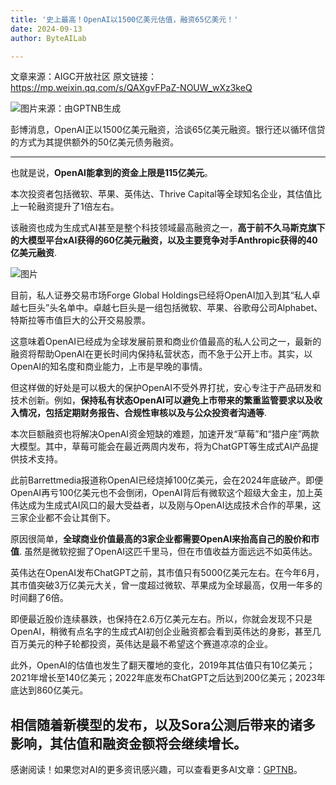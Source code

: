 ```yaml
---
title: '史上最高！OpenAI以1500亿美元估值，融资65亿美元！'
date: 2024-09-13
author: ByteAILab

---
```


文章来源：AIGC开放社区
原文链接：https://mp.weixin.qq.com/s/QAXgvFPaZ-NOUW_wXz3keQ

![图片来源：由GPTNB生成](http://www.jesonc.com/upload/8FD7B96F5E34993C64020C0DB54F4C00/1726108260241/ljCn7D3_IcoT3QD61a_GvUCV7QFV.png)

彭博消息，OpenAI正以1500亿美元融资，洽谈65亿美元融资。银行还以循环信贷的方式为其提供额外的50亿美元债务融资。

---
也就是说，**OpenAI能拿到的资金上限是115亿美元**。

本次投资者包括微软、苹果、英伟达、Thrive Capital等全球知名企业，其估值比上一轮融资提升了1倍左右。

该融资也成为生成式AI甚至是整个科技领域最高融资之一，**高于前不久马斯克旗下的大模型平台xAI获得的60亿美元融资，以及主要竞争对手Anthropic获得的40亿美元融资**.

![图片](http://www.jesonc.com/FsCQj9miiiH7NPoy9sLtRKtE1zd6)

目前，私人证券交易市场Forge Global Holdings已经将OpenAI加入到其“私人卓越七巨头”头名单中。卓越七巨头是一组包括微软、苹果、谷歌母公司Alphabet、特斯拉等市值巨大的公开交易股票。

这意味着OpenAI已经成为全球发展前景和商业价值最高的私人公司之一，最新的融资将帮助OpenAI在更长时间内保持私营状态，而不急于公开上市。其实，以OpenAI的知名度和商业能力，上市是早晚的事情。

但这样做的好处是可以极大的保护OpenAI不受外界打扰，安心专注于产品研发和技术创新。例如，**保持私有状态OpenAI可以避免上市带来的繁重监管要求以及收入情况，包括定期财务报告、合规性审核以及与公众投资者沟通等**.

本次巨额融资也将解决OpenAI资金短缺的难题，加速开发“草莓”和“猎户座”两款大模型。其中，草莓可能会在最近两周内发布，将为ChatGPT等生成式AI产品提供技术支持。

此前Barrettmedia报道称OpenAI已经烧掉100亿美元，会在2024年底破产。即便OpenAI再亏100亿美元也不会倒闭，OpenAI背后有微软这个超级大金主，加上英伟达成为生成式AI风口的最大受益者，以及刚与OpenAI达成技术合作的苹果，这三家企业都不会让其倒下。

原因很简单，**全球商业价值最高的3家企业都需要OpenAI来抬高自己的股价和市值**. 虽然是微软挖掘了OpenAI这匹千里马，但在市值收益方面远远不如英伟达。

英伟达在OpenAI发布ChatGPT之前，其市值只有5000亿美元左右。在今年6月，其市值突破3万亿美元大关，曾一度超过微软、苹果成为全球最高，仅用一年多的时间翻了6倍。

即便最近股价连续暴跌，也保持在2.6万亿美元左右。所以，你就会发现不只是OpenAI，稍微有点名字的生成式AI初创企业融资都会看到英伟达的身影，甚至几百万美元的种子轮都投资，英伟达是最不希望这个赛道凉凉的企业。

此外，OpenAI的估值也发生了翻天覆地的变化，2019年其估值只有10亿美元；2021年增长至140亿美元；2022年底发布ChatGPT之后达到200亿美元；2023年底达到860亿美元。

相信随着新模型的发布，以及Sora公测后带来的诸多影响，其估值和融资金额将会继续增长。
---
感谢阅读！如果您对AI的更多资讯感兴趣，可以查看更多AI文章：[GPTNB](https://gptnb.com)。